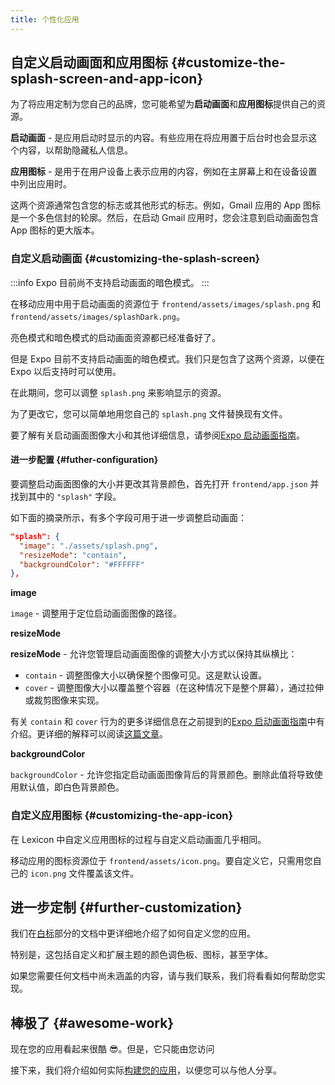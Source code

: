 ```yaml
---
title: 个性化应用
---
```


## 自定义启动画面和应用图标 {#customize-the-splash-screen-and-app-icon}

为了将应用定制为您自己的品牌，您可能希望为**启动画面**和**应用图标**提供自己的资源。

**启动画面** - 是应用启动时显示的内容。有些应用在将应用置于后台时也会显示这个内容，以帮助隐藏私人信息。

**应用图标** - 是用于在用户设备上表示应用的内容，例如在主屏幕上和在设备设置中列出应用时。

这两个资源通常包含您的标志或其他形式的标志。例如，Gmail 应用的 App 图标是一个多色信封的轮廓。然后，在启动 Gmail 应用时，您会注意到启动画面包含 App 图标的更大版本。

### 自定义启动画面 {#customizing-the-splash-screen}

:::info
Expo 目前尚不支持启动画面的暗色模式。
:::

在移动应用中用于启动画面的资源位于 `frontend/assets/images/splash.png` 和 `frontend/assets/images/splashDark.png`。

亮色模式和暗色模式的启动画面资源都已经准备好了。

但是 Expo 目前不支持启动画面的暗色模式。我们只是包含了这两个资源，以便在 Expo 以后支持时可以使用。

在此期间，您可以调整 `splash.png` 来影响显示的资源。

为了更改它，您可以简单地用您自己的 `splash.png` 文件替换现有文件。

要了解有关启动画面图像大小和其他详细信息，请参阅[Expo 启动画面指南](https://docs.expo.io/guides/splash-screens/)。

#### 进一步配置 {#futher-configuration}

要调整启动画面图像的大小并更改其背景颜色，首先打开 `frontend/app.json` 并找到其中的 `"splash"` 字段。

如下面的摘录所示，有多个字段可用于进一步调整启动画面：

```json
"splash": {
  "image": "./assets/splash.png",
  "resizeMode": "contain",
  "backgroundColor": "#FFFFFF"
},
```

**image**

`image` - 调整用于定位启动画面图像的路径。

**resizeMode**

**resizeMode** - 允许您管理启动画面图像的调整大小方式以保持其纵横比：

- `contain` - 调整图像大小以确保整个图像可见。这是默认设置。
- `cover` - 调整图像大小以覆盖整个容器（在这种情况下是整个屏幕），通过拉伸或裁剪图像来实现。

有关 `contain` 和 `cover` 行为的更多详细信息在之前提到的[Expo 启动画面指南](https://docs.expo.io/guides/splash-screens/)中有介绍。更详细的解释可以阅读[这篇文章](http://blog.vjeux.com/2013/image/css-container-and-cover.html)。

**backgroundColor**

`backgroundColor` - 允许您指定启动画面图像背后的背景颜色。删除此值将导致使用默认值，即白色背景颜色。

### 自定义应用图标 {#customizing-the-app-icon}

在 Lexicon 中自定义应用图标的过程与自定义启动画面几乎相同。

移动应用的图标资源位于 `frontend/assets/icon.png`。要自定义它，只需用您自己的 `icon.png` 文件覆盖该文件。

## 进一步定制 {#further-customization}

我们在[白标](../white-labeling)部分的文档中更详细地介绍了如何自定义您的应用。

特别是，这包括自定义和扩展主题的颜色调色板、图标，甚至字体。

如果您需要任何文档中尚未涵盖的内容，请与我们联系，我们将看看如何帮助您实现。

## 棒极了 {#awesome-work}

现在您的应用看起来很酷 😎。但是，它只能由您访问

接下来，我们将介绍如何实际[构建您的应用](building)，以便您可以与他人分享。
